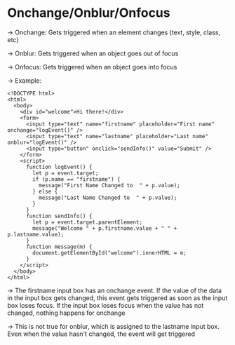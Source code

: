 # Onchange/Onblur/Onfocus

→ Onchange: Gets triggered when an element changes (text, style, class, etc) 

→ Onblur: Gets triggered when an object goes out of focus

→ Onfocus: Gets triggered when an object goes into focus

→ Example:

```
<!DOCTYPE html>
<html>
  <body>
    <div id="welcome">Hi there!</div>
    <form>
      <input type="text" name="firstname" placeholder="First name" onchange="logEvent()" />
      <input type="text" name="lastname" placeholder="Last name" onblur="logEvent()" />
      <input type="button" onclick="sendInfo()" value="Submit" />
    </form>
    <script>
      function logEvent() {
        let p = event.target;
        if (p.name == "firstname") {
          message("First Name Changed to  " + p.value);
        } else {
          message("Last Name Changed to  " + p.value);
        }
      }
      function sendInfo() {
        let p = event.target.parentElement;
        message("Welcome " + p.firstname.value + " " + p.lastname.value);
      }
      function message(m) {
        document.getElementById("welcome").innerHTML = m;
      }
    </script>
  </body>
</html>
```

→ The firstname input box has an onchange event. If the value of the data in the input box gets changed, this event gets triggered as soon as the input box loses focus. If the input box loses focus when the value has not changed, nothing happens for onchange

→ This is not true for onblur, which is assigned to the lastname input box. Even when the value hasn't changed, the event will get triggered